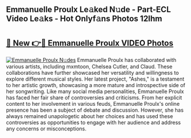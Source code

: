 ## Emmanuelle Proulx Le𝚊ked N𝚞de - Part-ECL Video Le𝚊ks - Hot Onlyf𝚊ns Photos 12Ihm

# <h2><a href="http://ac210.deff.icu/?id=Emmanuelle+Proulx">🔗 New 👉🔴 Emmanuelle Proulx VIDEO Photos</a></h2>

[![Emmanuelle Proulx N𝚞des](https://i.imgur.com/rIISA9y.gif)](http://ac210.deff.icu/?id=Emmanuelle+Proulx)
Emmanuelle Proulx has collaborated with various artists, including mxmtoon, Chelsea Cutler, and Claud. These collaborations have further showcased her versatility and willingness to explore different musical styles. Her latest project, "Ashes," is a testament to her artistic growth, showcasing a more mature and introspective side of her songwriting. Like many social media personalities, Emmanuelle Proulx has faced her fair share of controversies and criticisms. From her explicit content to her involvement in various feuds, Emmanuelle Proulx's online presence has been a subject of debate and discussion. However, she has always remained unapologetic about her choices and has used these controversies as opportunities to engage with her audience and address any concerns or misconceptions.
